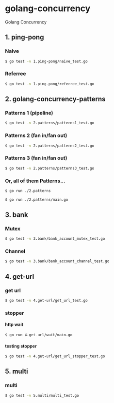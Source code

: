 # golang-concurrency
Golang Concurrency

## 1. ping-pong

### Naive
```sh
$ go test -v 1.ping-pong/naive_test.go
```

### Referree
```sh
$ go test -v 1.ping-pong/referree_test.go
```

## 2. golang-concurrency-patterns

### Patterns 1 (pipeline)
```sh
$ go test -v 2.patterns/patterns1_test.go
```

### Patterns 2 (fan in/fan out)
```sh
$ go test -v 2.patterns/patterns2_test.go
```

### Patterns 3 (fan in/fan out)
```sh
$ go test -v 2.patterns/patterns3_test.go
```

### Or, all of them Patterns...
```sh
$ go run ./2.patterns
```

```sh
$ go run ./2.patterns/main.go
```

## 3. bank

### Mutex
```sh
$ go test -v 3.bank/bank_account_mutex_test.go
```

### Channel
```sh
$ go test -v 3.bank/bank_account_channel_test.go
```

## 4. get-url

### get url
```sh
$ go test -v 4.get-url/get_url_test.go
```

### stopper
#### http wait
```sh
$ go run 4.get-url/wait/main.go
```

#### testing stopper
```sh
$ go test -v 4.get-url/get_url_stopper_test.go
```

## 5. multi

### multi
```sh
$ go test -v 5.multi/multi_test.go
```